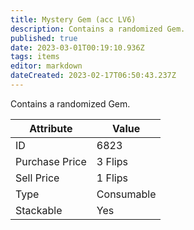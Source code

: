 ```yaml
---
title: Mystery Gem (acc LV6)
description: Contains a randomized Gem.
published: true
date: 2023-03-01T00:19:10.936Z
tags: items
editor: markdown
dateCreated: 2023-02-17T06:50:43.237Z
---
```


Contains a randomized Gem.

|Attribute|Value|
|-|-|
|ID|6823|
|Purchase Price|3 Flips|
|Sell Price|1 Flips|
|Type|Consumable|
|Stackable|Yes|

